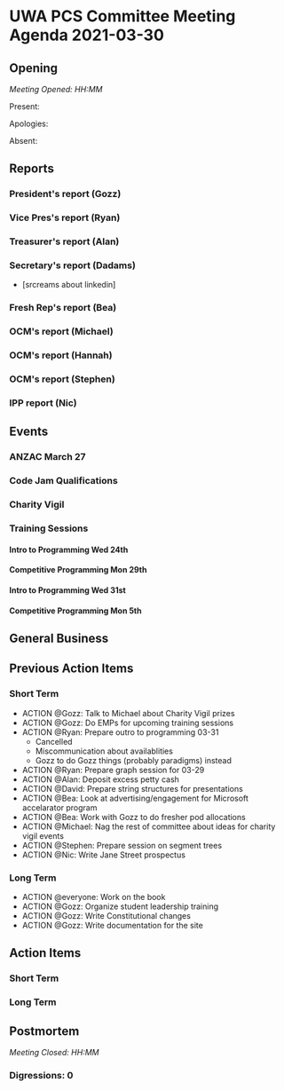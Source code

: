 # UWA PCS Committee Meeting Agenda 2021-03-30

## Opening

*Meeting Opened: HH:MM*

Present:

Apologies: 

Absent:

## Reports

### President's report (Gozz)

### Vice Pres's report (Ryan)

### Treasurer's report (Alan)

### Secretary's report (Dadams)
- [srcreams about linkedin]

### Fresh Rep's report (Bea)

### OCM's report (Michael)

### OCM's report (Hannah)

### OCM's report (Stephen)

### IPP report (Nic)


## Events

### ANZAC March 27

### Code Jam Qualifications

### Charity Vigil

### Training Sessions

#### Intro to Programming Wed 24th

#### Competitive Programming Mon 29th

#### Intro to Programming Wed 31st

#### Competitive Programming Mon 5th


## General Business

## Previous Action Items

### Short Term

- ACTION @Gozz: Talk to Michael about Charity Vigil prizes
- ACTION @Gozz: Do EMPs for upcoming training sessions
- ACTION @Ryan: Prepare outro to programming 03-31
  - Cancelled
  - Miscommunication about availablities
  - Gozz to do Gozz things (probably paradigms) instead
- ACTION @Ryan: Prepare graph session for 03-29
- ACTION @Alan: Deposit excess petty cash
- ACTION @David: Prepare string structures for presentations
- ACTION @Bea: Look at advertising/engagement for Microsoft accelarator program
- ACTION @Bea: Work with Gozz to do fresher pod allocations
- ACTION @Michael: Nag the rest of committee about ideas for charity vigil events
- ACTION @Stephen: Prepare session on segment trees
- ACTION @Nic: Write Jane Street prospectus

### Long Term

- ACTION @everyone: Work on the book
- ACTION @Gozz: Organize student leadership training
- ACTION @Gozz: Write Constitutional changes
- ACTION @Gozz: Write documentation for the site


## Action Items

### Short Term 

### Long Term


## Postmortem
*Meeting Closed: HH:MM*

### Digressions: 0
